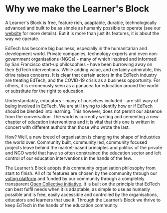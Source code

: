 # Why we make the Learner's Block

A Learner's Block is free, feature rich, adaptable, durable, technologically advanced and built to be as simple as humanly possible to operate (see our [website](https://learnersblock.org) for more details). But it is more than just its features, it is about the way we operate.&#x20;

EdTech has become big business, especially in the humanitarian and development world. Private companies, technology experts and even non-government organisations (NGOs) - many of which inspired and informed by San Francisco start-up philosophies - have been burrowing away on their EdTech interventions. While adding value, and certainly admirable, this drive raises concerns. It is clear that certain actors in the EdTech industry are treating EdTech, and the COVID-19 crisis as a business opportunity. For others, it is erroneously seen as a panacea for education around the world or substitute for the right to education.&#x20;

Understandably, educators - many of ourselves included - are still wary of being involved in EdTech. We are still trying to identify how or if EdTech should be blended into learning. This however, does not permit our absence from the conversation. The world is currently writing and cementing a new chapter of education interventions and it is vital that this one is written in concert with different authors than those who wrote the last.

How? Well, a new breed of organisation is changing the shape of industries the world over. Community built, community led, community focused projects leave behind the market-based principles and politics of the private and NGO world that have so often constrained the education sector and left control of our education interventions in the hands of the few.&#x20;

The Learner’s Block adopts this community organisation philosophy from start to finish. All of its features are chosen by the community through our [voting platform](https://vote.learnersblock.org) and funded by our community through a completely transparent [Open Collective initiative](how-we-are-funded.md). It is built on the principle that EdTech can best fulfil needs when it is adaptable, as simple to use as humanly possible and is free, easily accessible and controlled by the organisations, educators and learners that use it. Through the Learner’s Block we thrive to keep EdTech in the hands of the education community.
